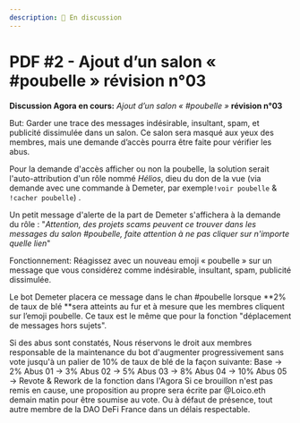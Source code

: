 ```yaml
---
description: 💬 En discussion
---
```


# PDF #2 - Ajout d’un salon « #poubelle » révision n°03

**Discussion Agora en cours:** _Ajout d’un salon « #poubelle »_ **révision n°03**&#x20;

But: Garder une trace des messages indésirable, insultant, spam, et publicité dissimulée dans un salon. Ce salon sera masqué aux yeux des membres, mais une demande d’accès pourra être faite pour vérifier les abus.&#x20;

Pour la demande d'accès afficher ou non la poubelle, la solution serait l'auto-attribution d'un rôle nommé _Hélios_, dieu du don de la vue (via demande avec une commande à Demeter, par exemple`!voir poubelle` & `!cacher poubelle`) .&#x20;

Un petit message d'alerte de la part de Demeter s'affichera à la demande du rôle : "_Attention, des projets scams peuvent ce trouver dans les messages du salon #poubelle, faite attention à ne pas cliquer sur n'importe quelle lien_"&#x20;

Fonctionnement: Réagissez avec un nouveau emoji « poubelle » sur un message que vous considérez comme indésirable, insultant, spam, publicité dissimulée.&#x20;

Le bot Demeter placera ce message dans le chan #poubelle lorsque **2% de taux de blé **sera atteints au fur et à mesure que les membres cliquent sur l’emoji poubelle. Ce taux est le même que pour la fonction "déplacement de messages hors sujets".&#x20;

Si des abus sont constatés, Nous réservons le droit aux membres responsable de la maintenance du bot d'augmenter progressivement sans vote jusqu'à un palier de 10% de taux de blé de la façon suivante: Base -> 2% Abus 01 -> 3% Abus 02 -> 5% Abus 03 -> 8% Abus 04 -> 10% Abus 05 -> Revote & Rework de la fonction dans l'Agora Si ce brouillon n'est pas remis en cause, une proposition au propre sera écrite par @Loico.eth demain matin pour être soumise au vote. Ou à défaut de présence, tout autre membre de la DAO DeFi France dans un délais respectable.
